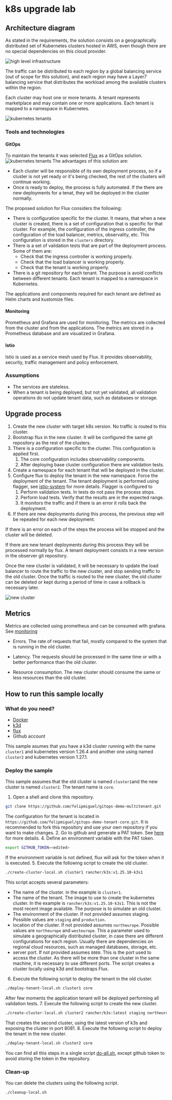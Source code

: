 # k8s upgrade lab

## Architecture diagram

As stated in the requirements, the solution consists on a geographically distributed set of Kubernetes clusters hosted in AWS, even though there are no special dependencies on this cloud provider.

![high level infrastructure](./media/infra-global.png)

The traffic can be distributed to each region by a global balancing service (out of scope for this solution), and each region may have a Layer7 balancing service that distributes the workload among the available clusters  within the region.

Each cluster may host one or more tenants. A tenant represents marketplace and may contain one or more applications. Each tenant is mapped to a namespace in Kubernetes.

![kubernetes tenants](./media/k8s-tenants.png)

### Tools and technologies

#### GitOps

To maintain the tenants it was selected [Flux](https://fluxcd.io/docs/installation/) as a GitOps solution.
![kubernetes tenants](./media/k8s-gitops.png)
The advantages of this solution are:

* Each cluster will be responsible of its own deployment process, so if a cluster is not yet ready or it's being checked, the rest of the clusters will continue working.
* Once is ready to deploy, the process is fully automated. If the there are new deployments for a tenat, they will be deployed in the cluster normally.

The proposed solution for Flux considers the following:

* There is configuration specific for the cluster. It means, that when a new cluster is created, there is a set of configuration that is specific for that cluster. For example, the configuration of the ingress controller, the configuration of the load balancer, metrics, observality, etc. This configuration is stored in the `clusters` directory.
* There is a set of validation tests that are part of the deployment process. Some of them are:
  * Check that the ingress controller is working properly.
  * Check that the load balancer is working properly.
  * Check that the tenant is working properly.
* There is a git repository for each tenant. The purpose is avoid conflicts between different tenants. Each tenant is mapped to a namespace in Kubernetes.

The applications and components required for each tenant are defined as Helm charts and kustomize files.

#### Monitoring

Prometheus and Grafana are used for monitoring. The metrics are collected from the cluster and from the applications. The metrics are stored in a Prometheus database and are visualized in Grafana.

#### Istio

Istio is used as a service mesh used by Flux. It provides observability, security, traffic management and policy enforcement.

### Assumptions

* The services are stateless.
* When a tenant is being deployed, but not yet validated, all validation operations do not update tenant data, such as databases or storage.

## Upgrade process

1. Create the new cluster with target k8s version. No traffic is routed to this cluster.
2. Bootstrap flux in the new cluster. It will be configured the same git repository as the rest of the clusters.
3. There is a configuration specific to the cluster. This configuration is applied first.
   1. The core configuration includes observability components.
   2. After deploying base cluster configuration there are validation tests.
4. Create a namespace for each tenant that will be deployed in the cluster.
5. Configure flux to deploy the tenant in the new namespace. Force the deployment of the tenant. The tenant deployment is performed using flagger, see [istio-system](./operators/istio-system/flagger-rules.yaml) for more details. Flagger is configured to
   1. Perform validation tests. In tests do not pass the process stops.
   2. Perform load tests. Verify that the results are in the expected range.
   3. It monitors the traffic and if there is an error it rolls back the deployment.
6. If there are new deployments during this process, the previous step will be repeated for each new deployment.

If there is an error on each of the steps the process will be stopped and the cluster will be deleted.

If there are new tenant deployments during this process they will be processed normally by flux. A tenant deployment consists in a new version in the observer git repository.

Once the new cluster is validated, it will be necessary to update the load balancer to route the traffic to the new cluster, and stop sending traffic to the old cluster. Once the traffic is routed to the new cluster, the old cluster can be deleted or kept during a period of time in case a rollback is necessary later.

![new cluster](./media/k8s-joined.png)

## Metrics

Metrics are collected using prometheus and can be consumed with grafana. See [monitoring](./operations/manifests/base/monitoring/)

* Errors. The rate of requests that fail, mostly compared to the system that is running in the old cluster. 

* Latency. The requests should be processed in the same time or with a better performance than the old cluster.

* Resource consumption. The new cluster should consume the same or less resources than the old cluster.

## How to run this sample locally

### What do you need?

* [Docker](https://docs.docker.com/get-docker/)
* [k3d](https://k3d.io/v5.5.1/#installation)
* [flux](https://fluxcd.io/docs/installation/)
* Github account

This sample asumes that you have a k3d cluster running with the name `cluster1` and kubernetes version 1.26.4 and another one using named `cluster2` and kubernetes version 1.27.1.

### Deploy the sample

This sample assumes that the old cluster is named `cluster1`and the new cluster is named `cluster2`. The tenant name is `core`.

1. Open a shell and clone this repository.
```bash
git clone https://github.com/felipmiguel/gitops-demo-multitenant.git
```
The configuration for the tenant is located in `https://github.com/felipmiguel/gitops-demo-tenant-core.git`. It is recommended to fork this repository and use your own repository if you want to make changes.
2. Go to github and generate a PAT token. See [here](https://docs.github.com/en/github/authenticating-to-github/keeping-your-account-and-data-secure/creating-a-personal-access-token) for more details.
4. Define an environment variable with the PAT token.
```bash
export GITHUB_TOKEN=<edited>
```
If the environment variable is not defined, flux will ask for the token when it is executed.
5. Execute the following script to create the old cluster.
```bash
./create-cluster-local.sh cluster1 rancher/k3s:v1.25.10-k3s1
```
This script accepts several parameters:
* The name of the cluster. in the example is `cluster1`.
* The name of the tenant. The image to use to create the kubernetes cluster. In the example is `rancher/k3s:v1.25.10-k3s1`. This is not the most recent image available. The purpose is to simulate an old cluster.
* The environment of the cluster. If not provided assumes staging. Possible values are `staging` and `production`.
* location of the cluster. If not provided assumes `northeurope`. Possible values are `northeurope` and `westeurope`. This a parameter used to simulate a geographically distributed cluster, in case there are different configurations for each region. Usually there are dependencies on regional cloud resources, such as managed databases, storage, etc.
* server port. If not provided assumes `8080`. This is the port used to access the cluster. As there will be more than one cluster in the same machine, it is necessary to use different ports.
The script creates a cluster locally using k3d and bootstraps Flux.
6. Execute the following script to deploy the tenant in the old cluster.
```bash
./deploy-tenant-local.sh cluster1 core
```
After few moments the application tenant will be deployed performing all validation tests.
7. Execute the following script to create the new cluster.
```bash
./create-cluster-local.sh cluster2 rancher/k3s:latest staging northeurope 8081
```
That creates the second cluster, using the latest version of k3s and exposing the cluster in port 8081.
8. Execute the following script to deploy the tenant in the new cluster.
```bash
./deploy-tenant-local.sh cluster2 core
```

You can find all this steps in a single script [do-all.sh](./do-all.sh), except github token to avoid storing the token in the repository.

### Clean-up
You can delete the clusters using the following script.
```bash
./cleanup-local.sh
```